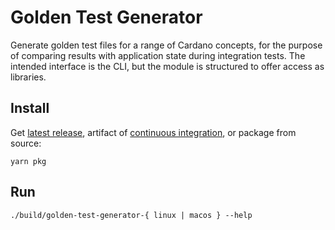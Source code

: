 # Golden Test Generator
Generate golden test files for a range of Cardano concepts, for the purpose of comparing results 
with application state during integration tests. The intended interface is the CLI, but the 
module is structured to offer access as libraries.

## Install
Get [latest release], artifact of [continuous integration], or package from source:

``` console
yarn pkg
```

## Run
```console
./build/golden-test-generator-{ linux | macos } --help
```
[latest release]: https://github.com/input-output-hk/cardano-js-sdk/releases
[continuous integration]: https://github.com/input-output-hk/cardano-js-sdk/actions/workflows/continuous-integration.yaml
